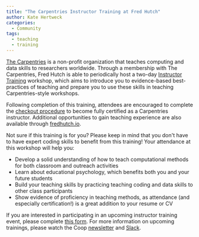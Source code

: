 ```yaml
---
title: "The Carpentries Instructor Training at Fred Hutch"
author: Kate Hertweck
categories: 
  - Community
tags: 
  - teaching
  - training
---
```


[The Carpentries](https://carpentries.org) is a non-profit organization that teaches computing and data skills to researchers worldwide. Through a membership with The Carpentries, Fred Hutch is able to periodically host a two-day [Instructor Training](https://carpentries.github.io/instructor-training/) workshop, which aims to introduce you to evidence-based best-practices of teaching and prepare you to use these skills in teaching Carpentries-style workshops.

Following completion of this training, attendees are encouraged to complete the [checkout procedure](https://carpentries.github.io/instructor-training/checkout/index.html) to become fully certified as a Carpentries instructor. Additional opportunities to gain teaching experience are also available through [fredhutch.io](http://www.fredhutch.io).

Not sure if this training is for you? Please keep in mind that you don't have to have expert coding skills to benefit from this training! Your attendance at this workshop will help you:
- Develop a solid understanding of how to teach computational methods for both classroom and outreach activities
- Learn about educational psychology, which benefits both you and your future students
- Build your teaching skills by practicing teaching coding and data skills to other class participants
- Show evidence of proficiency in teaching methods, as attendance (and especially certification!) is a great addition to your resume or CV

If you are interested in participating in an upcoming instructor training event, please complete [this form](https://docs.google.com/forms/d/e/1FAIpQLSdSHaNvn1y4GEPl-FB3bkWa6BW-tIiwoTLcgw1XekaMXHz4wA/closedform). For more information on upcoming trainings, please watch the Coop [newsletter](https://research.fhcrc.org/coop/en/newsletter.html) and [Slack](http://fhbig.slack.com).
